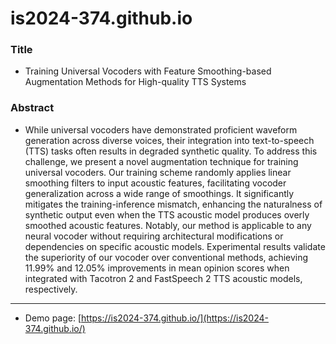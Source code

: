 # is2024-374.github.io

### Title
- Training Universal Vocoders with Feature Smoothing-based Augmentation Methods for High-quality TTS Systems
### Abstract
- While universal vocoders have demonstrated proficient waveform generation across diverse voices, their integration into text-to-speech (TTS) tasks often results in degraded synthetic quality. To address this challenge, we present a novel augmentation technique for training universal vocoders. Our training scheme randomly applies linear smoothing filters to input acoustic features, facilitating vocoder generalization across a wide range of smoothings. It significantly mitigates the training-inference mismatch, enhancing the naturalness of synthetic output even when the TTS acoustic model produces overly smoothed acoustic features. Notably, our method is applicable to any neural vocoder without requiring architectural modifications or dependencies on specific acoustic models. Experimental results validate the superiority of our vocoder over conventional methods, achieving 11.99% and 12.05% improvements in mean opinion scores when integrated with Tacotron 2 and FastSpeech 2 TTS acoustic models, respectively.

---


- Demo page: [https://is2024-374.github.io/](https://is2024-374.github.io/)
